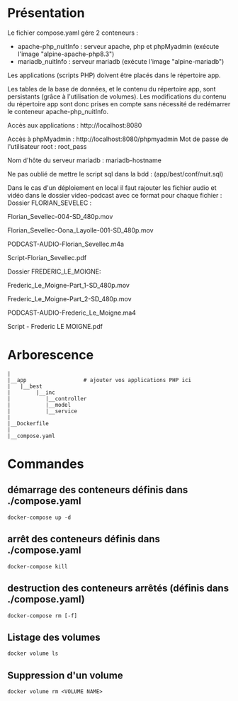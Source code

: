 # Présentation

Le fichier compose.yaml gére 2 conteneurs :
- apache-php_nuitInfo : serveur apache, php et phpMyadmin (exécute l'image "alpine-apache-php8.3")
- mariadb_nuitInfo : serveur mariadb (exécute l'image "alpine-mariadb")

Les applications (scripts PHP) doivent être placés dans le répertoire app.

Les tables de la base de données, et le contenu du répertoire app, sont persistants (grâce à l'utilisation de volumes).
Les modifications du contenu du répertoire app sont donc prises en compte sans nécessité de redémarrer le conteneur apache-php_nuitInfo.

Accès aux applications :
http://localhost:8080

Accès à phpMyadmin :
http://localhost:8080/phpmyadmin
Mot de passe de l'utilisateur root : root_pass

Nom d'hôte du serveur mariadb : mariadb-hostname

Ne pas oublié de mettre le script sql dans la bdd : (app/best/conf/nuit.sql)

Dans le cas d'un déploiement en local il faut rajouter les fichier audio et vidéo dans le dossier video-podcast avec ce format pour chaque fichier :
Dossier FLORIAN_SEVELEC :

Florian_Sevellec-004-SD_480p.mov

Florian_Sevellec-Oona_Layolle-001-SD_480p.mov

PODCAST-AUDIO-Florian_Sevellec.m4a

Script-Florian_Sevellec.pdf


Dossier FREDERIC_LE_MOIGNE:

Frederic_Le_Moigne-Part_1-SD_480p.mov

Frederic_Le_Moigne-Part_2-SD_480p.mov

PODCAST-AUDIO-Frederic_Le_Moigne.ma4

Script - Frederic LE MOIGNE.pdf




# Arborescence
    |
    |__app                  # ajouter vos applications PHP ici
    |   |__best
    |        |__inc
    |           |__controller
    |           |__model
    |           |__service
    |
    |__Dockerfile
    |
    |__compose.yaml


# Commandes

## démarrage des conteneurs définis dans ./compose.yaml

    docker-compose up -d


## arrêt des conteneurs définis dans ./compose.yaml

    docker-compose kill


## destruction des conteneurs arrêtés (définis dans ./compose.yaml)

    docker-compose rm [-f]


## Listage des volumes

    docker volume ls


## Suppression d'un volume

    docker volume rm <VOLUME NAME>
